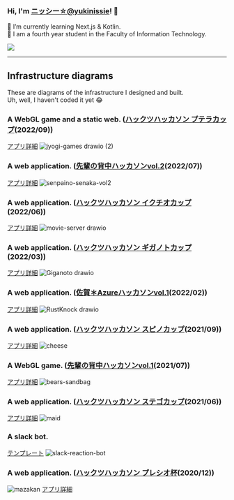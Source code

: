 ### Hi, I'm [ニッシー☆@yukinissie](https://twitter.com/yukinissie)! 👋

🌱 I’m currently learning Next.js & Kotlin.<br>
🏫 I am a fourth year student in the Faculty of Information Technology.

<a href="https://github.com/anuraghazra/github-readme-stats" style="display:block">
  <img src="https://github-readme-stats.vercel.app/api?username=yukinissie&count_private=true&show_icons=true&theme=chartreuse-dark" />
</a>
<!--
<a href="https://github.com/anuraghazra/github-readme-stats" style="display:block">
  <img align="left" src="https://github-readme-stats.vercel.app/api/top-langs/?username=yukinissie&theme=chartreuse-dark&langs_count=4&hide=php" />
</a>
-->

<hr>

## Infrastructure diagrams

These are diagrams of the infrastructure I designed and built.<br>
Uh, well, I haven't coded it yet 😂

### A WebGL game and a static web. ([ハックツハッカソン プテラカップ](https://hackz-community.doorkeeper.jp/events/139666)(2022/09))
[アプリ詳細](https://topaz.dev/projects/0bdca801952a9a59bba7)
![jyogi-games drawio (2)](https://user-images.githubusercontent.com/38881185/192003799-06f9ba1d-a20a-48c7-b0f8-e6625bb1dc88.png)

### A web application. ([先輩の背中ハッカソンvol.2](https://hackz-community.doorkeeper.jp/events/138442)(2022/07))
[アプリ詳細](https://topaz.dev/projects/8a75f0f1a40778afe31a)
![senpaino-senaka-vol2](https://user-images.githubusercontent.com/38881185/192004699-1a9a4810-8a2f-48e5-8e4c-d7866df41c3c.png)

### A web application. ([ハックツハッカソン イクチオカップ](https://cup.hackz.team/ichthyo/)(2022/06))
[アプリ詳細](https://topaz.dev/projects/50a804868af6407eb504)
![movie-server drawio](https://user-images.githubusercontent.com/38881185/192002846-0ce654d2-2efb-4659-b421-1879b82fd393.png)

### A web application. ([ハックツハッカソン ギガノトカップ](https://cup.hackz.team/giganoto/)(2022/03))
[アプリ詳細](https://topaz.dev/projects/4f42624a1a4028f63363)
![Giganoto drawio](https://user-images.githubusercontent.com/38881185/191999188-7949fc7c-c943-44e6-9b0d-27db90e827a8.png)

### A web application. ([佐賀＊Azureハッカソンvol.1](https://hackz.team/news/2NI9kKjmcoVfALGaw2luVR)(2022/02))
[アプリ詳細](https://topaz.dev/projects/0d7368a458c22aab0b6f)
![RustKnock drawio](https://user-images.githubusercontent.com/38881185/192002120-0d074277-69f7-4341-83ae-df2528379b63.png)

### A web application. ([ハックツハッカソン スピノカップ](https://cup.hackz.team/spino/)(2021/09))
[アプリ詳細](https://topaz.dev/projects/dd936bbcc01a5be88082)
![cheese](https://user-images.githubusercontent.com/38881185/137230199-98ddb642-27a0-4423-851b-14c56710a49b.png)

### A WebGL game. ([先輩の背中ハッカソンvol.1](https://hackz.connpass.com/event/217791/)(2021/07))
[アプリ詳細](https://topaz.dev/projects/207c286d525ad968e969)
![bears-sandbag](https://user-images.githubusercontent.com/38881185/137230240-ba24c81c-2f17-4509-a230-6c5c0fd9a3ec.png)

### A web application. ([ハックツハッカソン ステゴカップ](https://cup.hackz.team/stego/)(2021/06))
[アプリ詳細](https://topaz.dev/projects/83e136f000385d10c09f)
![maid](https://user-images.githubusercontent.com/38881185/137230243-ad319f1b-9728-4347-8fb9-651c23bd2801.png)

### A slack bot.
[テンプレート](https://github.com/yukinissie/slack-bot-template)
![slack-reaction-bot](https://user-images.githubusercontent.com/38881185/137230248-223335fc-4087-48af-94ff-9436aefb0f4a.png)

### A web application. ([ハックツハッカソン プレシオ杯](https://plesio.hackz.team/)(2020/12))
![mazakan](https://user-images.githubusercontent.com/38881185/137230252-1ea6d34e-fe22-4034-b517-ae9a7bd53bcc.png)
[アプリ詳細](https://topaz.dev/projects/c18n85223akg00aug5mg)
